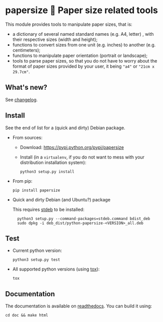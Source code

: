 # papersize 📏 Paper size related tools

This module provides tools to manipulate paper sizes, that is:

- a dictionary of several named standard names (e.g. A4, letter) , with their respective sizes (width and height);
- functions to convert sizes from one unit (e.g. inches) to another (e.g. centimeters);
- functions to manipulate paper orientation (portrait or landscape);
- tools to parse paper sizes, so that you do not have to worry about the format of paper sizes provided by your user, it being `"a4"` or `"21cm x 29.7cm"`.

## What's new?

See [changelog](https://git.framasoft.org/spalax/papersize/blob/main/CHANGELOG.md>).

## Install

See the end of list for a (quick and dirty) Debian package.

* From sources:

  * Download: https://pypi.python.org/pypi/papersize
  * Install (in a `virtualenv`, if you do not want to mess with your distribution installation system):

        python3 setup.py install

* From pip:

      pip install papersize

* Quick and dirty Debian (and Ubuntu?) package

  This requires [stdeb](https://github.com/astraw/stdeb) to be installed:

        python3 setup.py --command-packages=stdeb.command bdist_deb
        sudo dpkg -i deb_dist/python-papersize-<VERSION>_all.deb

## Test

* Current python version:

      python3 setup.py test

* All supported python versions (using [tox](http://tox.testrun.org)):

      tox

## Documentation

The documentation is available on [readthedocs](http://papersize.readthedocs.io).  You can build it using:

    cd doc && make html

